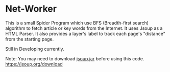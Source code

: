 # Net-Worker

This is a small Spider Program which use BFS (Breadth-first search) algorithm to fetch article or key words from the Internet. It uses Jsoup as a HTML Parser. It also provides a layer's label to track each page's "distance" from the starting page.

Still in Developing currently.

Note: You may need to download <a href src="https://jsoup.org/download">jsoup.jar</a> before using this code. https://jsoup.org/download

